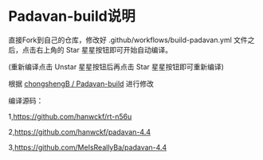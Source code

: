 # Padavan-build说明

直接Fork到自己的仓库，修改好 .github/workflows/build-padavan.yml 文件之后，点击右上角的 Star 星星按钮即可开始自动编译。

(重新编译点击 Unstar 星星按钮后再点击 Star 星星按钮即可重新编译)

根据 [chongshengB / Padavan-build](https://github.com/chongshengB/Padavan-build) 进行修改

编译源码：

1,https://github.com/hanwckf/rt-n56u

2,https://github.com/hanwckf/padavan-4.4

3,https://github.com/MeIsReallyBa/padavan-4.4
